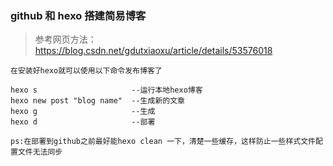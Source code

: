 ### github 和 hexo 搭建简易博客

>参考网页方法：https://blog.csdn.net/gdutxiaoxu/article/details/53576018

    在安装好hexo就可以使用以下命令发布博客了
    
    hexo s                     --运行本地hexo博客
    hexo new post "blog name"  --生成新的文章
    hexo g                     --生成
    hexo d                     --部署
    
    ps:在部署到github之前最好能hexo clean 一下，清楚一些缓存，这样防止一些样式文件配置文件无法同步